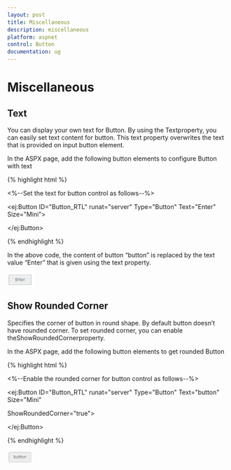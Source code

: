 ```yaml
---
layout: post
title: Miscellaneous
description: miscellaneous
platform: aspnet
control: Button
documentation: ug
---
```


# Miscellaneous

## Text

You can display your own text for Button. By using the Textproperty, you can easily set text content for button. This text property overwrites the text that is provided on input button element.

In the ASPX page, add the following button elements to configure Button with text



{% highlight html %}

<%--Set the text for button control as follows--%>

<ej:Button ID="Button_RTL" runat="server" Type="Button" Text="Enter" Size="Mini">

</ej:Button>



{% endhighlight %}



In the above code, the content of button “button” is replaced by the text value “Enter” that is given using the text property.

![](Miscellaneous_images/Miscellaneous_img1.png)


## Show Rounded Corner

Specifies the corner of button in round shape. By default button doesn’t have rounded corner. To set rounded corner, you can enable theShowRoundedCornerproperty.

In the ASPX page, add the following button elements to get rounded Button

{% highlight html %}

<%--Enable the rounded corner for button control as follows--%>

<ej:Button ID="Button_RTL" runat="server" Type="Button" Text="button" Size="Mini"

ShowRoundedCorner="true">

</ej:Button>



{% endhighlight %}



![](Miscellaneous_images/Miscellaneous_img2.png)


